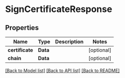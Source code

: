 # SignCertificateResponse

## Properties
Name | Type | Description | Notes
------------ | ------------- | ------------- | -------------
**certificate** | **Data** |  | [optional] 
**chain** | **Data** |  | [optional] 

[[Back to Model list]](../README.md#documentation-for-models) [[Back to API list]](../README.md#documentation-for-api-endpoints) [[Back to README]](../README.md)


